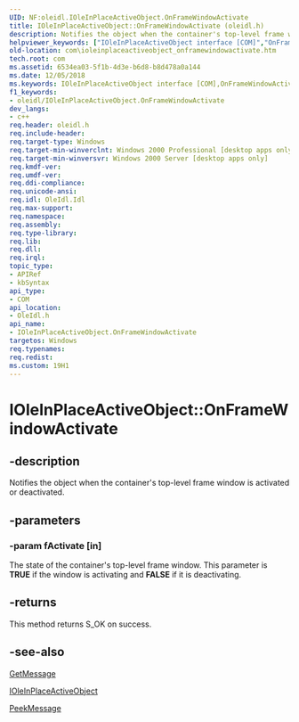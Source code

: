 ```yaml
---
UID: NF:oleidl.IOleInPlaceActiveObject.OnFrameWindowActivate
title: IOleInPlaceActiveObject::OnFrameWindowActivate (oleidl.h)
description: Notifies the object when the container's top-level frame window is activated or deactivated.
helpviewer_keywords: ["IOleInPlaceActiveObject interface [COM]","OnFrameWindowActivate method","IOleInPlaceActiveObject.OnFrameWindowActivate","IOleInPlaceActiveObject::OnFrameWindowActivate","OnFrameWindowActivate","OnFrameWindowActivate method [COM]","OnFrameWindowActivate method [COM]","IOleInPlaceActiveObject interface","_ole_ioleinplaceactiveobject_onframewindowactivate","com.ioleinplaceactiveobject_onframewindowactivate","oleidl/IOleInPlaceActiveObject::OnFrameWindowActivate"]
old-location: com\ioleinplaceactiveobject_onframewindowactivate.htm
tech.root: com
ms.assetid: 6534ea03-5f1b-4d3e-b6d8-b8d478a0a144
ms.date: 12/05/2018
ms.keywords: IOleInPlaceActiveObject interface [COM],OnFrameWindowActivate method, IOleInPlaceActiveObject.OnFrameWindowActivate, IOleInPlaceActiveObject::OnFrameWindowActivate, OnFrameWindowActivate, OnFrameWindowActivate method [COM], OnFrameWindowActivate method [COM],IOleInPlaceActiveObject interface, _ole_ioleinplaceactiveobject_onframewindowactivate, com.ioleinplaceactiveobject_onframewindowactivate, oleidl/IOleInPlaceActiveObject::OnFrameWindowActivate
f1_keywords:
- oleidl/IOleInPlaceActiveObject.OnFrameWindowActivate
dev_langs:
- c++
req.header: oleidl.h
req.include-header: 
req.target-type: Windows
req.target-min-winverclnt: Windows 2000 Professional [desktop apps only]
req.target-min-winversvr: Windows 2000 Server [desktop apps only]
req.kmdf-ver: 
req.umdf-ver: 
req.ddi-compliance: 
req.unicode-ansi: 
req.idl: OleIdl.Idl
req.max-support: 
req.namespace: 
req.assembly: 
req.type-library: 
req.lib: 
req.dll: 
req.irql: 
topic_type:
- APIRef
- kbSyntax
api_type:
- COM
api_location:
- OleIdl.h
api_name:
- IOleInPlaceActiveObject.OnFrameWindowActivate
targetos: Windows
req.typenames: 
req.redist: 
ms.custom: 19H1
---
```


# IOleInPlaceActiveObject::OnFrameWindowActivate


## -description


Notifies the object when the container's top-level frame window is activated or deactivated.


## -parameters




### -param fActivate [in]

 The state of the container's top-level frame window. This parameter is <b>TRUE</b> if the window is activating and <b>FALSE</b> if it is deactivating.


## -returns



This method returns S_OK on success.




## -see-also




<a href="https://docs.microsoft.com/previous-versions/windows/desktop/fax/-mfax-faxaccountincomingarchive-getmessage-vb">GetMessage</a>



<a href="https://docs.microsoft.com/windows/desktop/api/oleidl/nn-oleidl-ioleinplaceactiveobject">IOleInPlaceActiveObject</a>



<a href="https://docs.microsoft.com/windows/desktop/api/winuser/nf-winuser-peekmessagea">PeekMessage</a>
 

 

